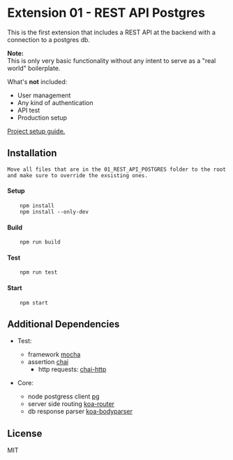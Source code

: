 # Extension 01 - REST API Postgres

This is the first extension that includes a REST API at the backend with a connection to a postgres db.

__Note:__  
This is only very basic functionality without any intent to serve as a "real world" boilerplate.

What's __not__ included:
- User management
- Any kind of authentication
- API test
- Production setup

[Project setup guide.](./docs/extensions01_setup.md)

## Installation

    Move all files that are in the 01_REST_API_POSTGRES folder to the root and make sure to override the exsisting ones.

#### Setup

        npm install
        npm install --only-dev

#### Build

        npm run build

#### Test

        npm run test

#### Start

        npm start

## Additional Dependencies

- Test:
   + framework [mocha](https://github.com/mochajs/mocha)
   + assertion [chai](https://github.com/chaijs/chai)  
      + http requests: [chai-http](https://github.com/chaijs/chai-http)

- Core:
   + node postgress client [pg](https://github.com/brianc/node-postgres)
   + server side routing [koa-router](https://github.com/alexmingoia/koa-router)
   + db response parser [koa-bodyparser](https://github.com/koajs/bodyparser)

## License

MIT
